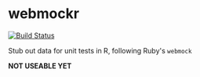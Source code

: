 webmockr
========

[![Build Status](https://travis-ci.org/ropenscilabs/webmockr.svg?branch=master)](https://travis-ci.org/ropenscilabs/webmockr)

Stub out data for unit tests in R, following Ruby's `webmock`

__NOT USEABLE YET__
